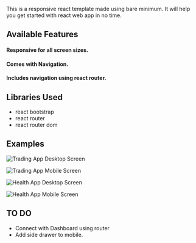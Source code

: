 This is a responsive react template made using bare minimum. It will help you get started with react web app in no time.

## Available Features

#### Responsive for all screen sizes.
#### Comes with Navigation.
#### Includes navigation using react router.

## Libraries Used

* react bootstrap
* react router
* react router dom

## Examples

![Trading App Desktop Screen](https://raw.githubusercontent.com/th3knigh7/react-responsive-templates/master/public/screenshots/desktop%20screen%20trading.png)

![Trading App Mobile Screen](https://raw.githubusercontent.com/th3knigh7/react-responsive-templates/master/public/screenshots/mobile%20screen%20trading.png)

![Health App Desktop Screen](https://raw.githubusercontent.com/th3knigh7/react-responsive-templates/master/public/screenshots/desktop%20screen%20health.png)

![Health App Mobile Screen](https://raw.githubusercontent.com/th3knigh7/react-responsive-templates/master/public/screenshots/mobile%20screen%20health.png)


## TO DO
* Connect with Dashboard using router <br/>
* Add side drawer to mobile.